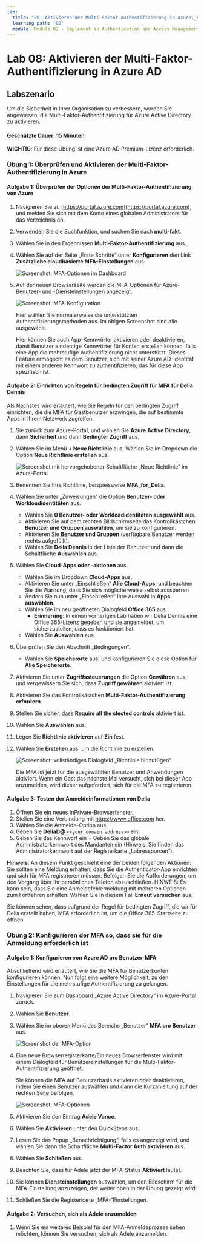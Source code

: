 ```yaml
---
lab:
  title: "08: Aktivieren der Multi-Faktor-Authentifizierung in Azure\_AD"
  learning path: '02'
  module: Module 02 - Implement an Authentication and Access Management Solution
---
```


# Lab 08: Aktivieren der Multi-Faktor-Authentifizierung in Azure AD

## Labszenario

Um die Sicherheit in Ihrer Organisation zu verbessern, wurden Sie angewiesen, die Multi-Faktor-Authentifizierung für Azure Active Directory zu aktivieren.

#### Geschätzte Dauer: 15 Minuten

**WICHTIG**: Für diese Übung ist eine Azure AD Premium-Lizenz erforderlich.

### Übung 1: Überprüfen und Aktivieren der Multi-Faktor-Authentifizierung in Azure

#### Aufgabe 1: Überprüfen der Optionen der Multi-Faktor-Authentifizierung von Azure

1. Navigieren Sie zu [https://portal.azure.com](https://portal.azure.com), und melden Sie sich mit dem Konto eines globalen Administrators für das Verzeichnis an.

2. Verwenden Sie die Suchfunktion, und suchen Sie nach **multi-fakt**.

3. Wählen Sie in den Ergebnissen **Multi-Faktor-Authentifizierung** aus.

4. Wählen Sie auf der Seite „Erste Schritte“ unter **Konfigurieren** den Link **Zusätzliche cloudbasierte MFA-Einstellungen** aus.

    ![Screenshot: MFA-Optionen im Dashboard](./media/lp2-mod1-set-additional-mfa-settings.png)

5. Auf der neuen Browserseite werden die MFA-Optionen für Azure-Benutzer- und -Diensteinstellungen angezeigt.

    ![Screenshot: MFA-Konfiguration](./media/lp2-mod1-mfa-settings.png)

    Hier wählen Sie normalerweise die unterstützten Authentifizierungsmethoden aus. Im obigen Screenshot sind alle ausgewählt.

    Hier können Sie auch App-Kennwörter aktivieren oder deaktivieren, damit Benutzer eindeutige Kennwörter für Konten erstellen können, falls eine App die mehrstufige Authentifizierung nicht unterstützt. Dieses Feature ermöglicht es dem Benutzer, sich mit seiner Azure AD-Identität mit einem anderen Kennwort zu authentifizieren, das für diese App spezifisch ist.

#### Aufgabe 2: Einrichten von Regeln für bedingten Zugriff für MFA für Delia Dennis

Als Nächstes wird erläutert, wie Sie Regeln für den bedingten Zugriff einrichten, die die MFA für Gastbenutzer erzwingen, die auf bestimmte Apps in Ihrem Netzwerk zugreifen.

1. Sie zurück zum Azure-Portal, und wählen Sie **Azure Active Directory**, dann **Sicherheit** und dann **Bedingter Zugriff** aus.

2. Wählen Sie im Menü **+ Neue Richtlinie** aus. Wählen Sie im Dropdown die Option **Neue Richtlinie erstellen** aus.

    ![Screenshot mit hervorgehobener Schaltfläche „Neue Richtlinie“ im Azure-Portal](./media/lp2-mod1-azure-ad-conditional-access-policy.png)

3. Benennen Sie Ihre Richtlinie, beispielsweise **MFA_for_Delia**.

4. Wählen Sie unter „Zuweisungen“ die Option **Benutzer- oder Workloadidentitäten** aus.

    - Wählen Sie **0 Benutzer- oder Workloadidentitäten ausgewählt** aus.  
    - Aktivieren Sie auf dem rechten Bildschirmseite das Kontrollkästchen **Benutzer und Gruppen auswählen**, um sie zu konfigurieren.
    - Aktivieren Sie **Benutzer und Gruppen** (verfügbare Benutzer werden rechts aufgefüllt).
    - Wählen Sie **Delia Dennis** in der Liste der Benutzer und dann die Schaltfläche **Auswählen** aus.

5. Wählen Sie **Cloud-Apps oder -aktionen** aus.

   - Wählen Sie im Dropdown **Cloud-Apps** aus.
   - Aktivieren Sie unter „Einschließen“ **Alle Cloud-Apps**, und beachten Sie die Warnung, dass Sie sich möglicherweise selbst aussperren 
   - Ändern Sie nun unter „Einschließen“ Ihre Auswahl in **Apps auswählen**.
   - Wählen Sie im neu geöffneten Dialogfeld **Office 365** aus.
      - **Erinnerung**: In einem vorherigen Lab haben wir Delia Dennis eine Office 365-Lizenz gegeben und sie angemeldet, um sicherzustellen, dass es funktioniert hat.
   - Wählen Sie **Auswählen** aus.

6. Überprüfen Sie den Abschnitt „Bedingungen“.

   - Wählen Sie **Speicherorte** aus, und konfigurieren Sie diese Option für **Alle Speicherorte**.

7. Aktivieren Sie unter **Zugriffssteuerungen** die Option **Gewähren** aus, und vergewissern Sie sich, dass **Zugriff gewähren** aktiviert ist.

8. Aktivieren Sie das Kontrollkästchen **Multi-Faktor-Authentifizierung erfordern**.

9. Stellen Sie sicher, dass **Require all the slected controls** aktiviert ist.

10. Wählen Sie **Auswählen** aus.

11. Legen Sie **Richtlinie aktivieren** auf **Ein** fest.

12. Wählen Sie **Erstellen** aus, um die Richtlinie zu erstellen.

    ![Screenshot: vollständiges Dialogfeld „Richtlinie hinzufügen“](./media/lp2-mod1-conditional-access-new-policy-complete.png)

    Die MFA ist jetzt für die ausgewählten Benutzer und Anwendungen aktiviert. Wenn ein Gast das nächste Mal versucht, sich bei dieser App anzumelden, wird dieser aufgefordert, sich für die MFA zu registrieren.

#### Aufgabe 3: Testen der Anmeldeinformationen von Delia

1. Öffnen Sie ein neues InPrivate-Browserfenster.
2. Stellen Sie eine Verbindung mit https://www.office.com her.
3. Wählen Sie die Anmelde-Option aus.
4. Geben Sie **DeliaD@** `<<your domain address>>` ein.
5. Geben Sie das Kennwort ein = Geben Sie das globale Administratorkennwort des Mandanten ein (Hinweis: Sie finden das Administratorkennwort auf der Registerkarte „Labressourcen“).

**Hinweis**: An diesem Punkt geschieht eine der beiden folgenden Aktionen:  Sie sollten eine Meldung erhalten, dass Sie die Authenticator-App einrichten und sich für MFA registrieren müssen.  Befolgen Sie die Aufforderungen, um den Vorgang über Ihr persönliches Telefon abzuschließen.  HINWEIS: Es kann sein, dass Sie eine Anmeldefehlermeldung mit mehreren Optionen zum Fortfahren erhalten.  Wählen Sie in diesem Fall **Erneut versuchen** aus.

Sie können sehen, dass aufgrund der Regel für bedingten Zugriff, die wir für Delia erstellt haben, MFA erforderlich ist, um die Office 365-Startseite zu öffnen.

### Übung 2: Konfigurieren der MFA so, dass sie für die Anmeldung erforderlich ist

#### Aufgabe 1: Konfigurieren von Azure AD pro Benutzer-MFA

Abschließend wird erläutert, wie Sie die MFA für Benutzerkonten konfigurieren können. Nun folgt eine weitere Möglichkeit, zu den Einstellungen für die mehrstufige Authentifizierung zu gelangen.

1. Navigieren Sie zum Dashboard „Azure Active Directory“ im Azure-Portal zurück.

2. Wählen Sie **Benutzer**.

3. Wählen Sie im oberen Menü des Bereichs „Benutzer“ **MFA pro Benutzer** aus.

   ![Screenshot der MFA-Option](./media/lp2-mod1-users-mfa.png)

4. Eine neue Browserregisterkarte/Ein neues Browserfenster wird mit einem Dialogfeld für Benutzereinstellungen für die Multi-Faktor-Authentifizierung geöffnet.

   Sie können die MFA auf Benutzerbasis aktivieren oder deaktivieren, indem Sie einen Benutzer auswählen und dann die Kurzanleitung auf der rechten Seite befolgen.

   ![Screenshot: MFA-Optionen](./media/lp2-mod1-mfa-service-settings-and-users.png)

5. Aktivieren Sie den Eintrag **Adele Vance**.
6. Wählen Sie **Aktivieren** unter den QuickSteps aus.
7. Lesen Sie das Popup „Benachrichtigung“, falls es angezeigt wird, und wählen Sie dann die Schaltfläche **Multi-Factor Auth aktivieren** aus.
8. Wählen Sie **Schließen** aus.
9. Beachten Sie, dass für Adele jetzt der MFA-Status **Aktiviert** lautet.
10. Sie können **Diensteinstellungen** auswählen, um den Bildschirm für die MFA-Einstellung anzuzeigen, der weiter oben in der Übung gezeigt wird.
11. Schließen Sie die Registerkarte „MFA-“Einstellungen.

#### Aufgabe 2: Versuchen, sich als Adele anzumelden

1. Wenn Sie ein weiteres Beispiel für den MFA-Anmeldeprozess sehen möchten, können Sie versuchen, sich als Adele anzumelden.
